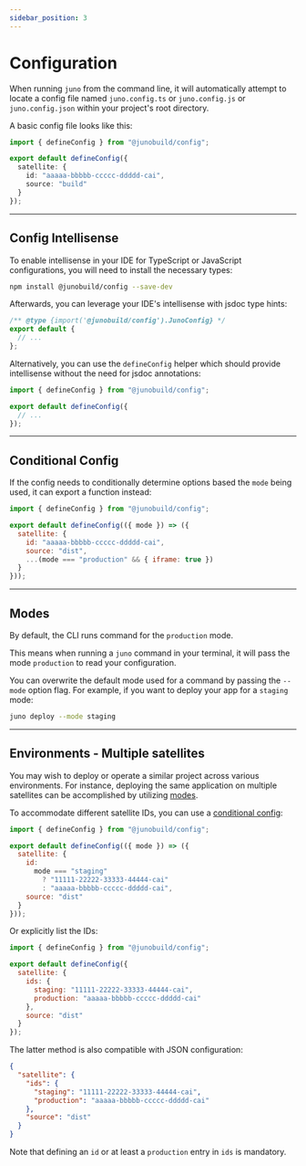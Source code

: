 ```yaml
---
sidebar_position: 3
---
```


# Configuration

When running `juno` from the command line, it will automatically attempt to locate a config file named `juno.config.ts` or `juno.config.js` or `juno.config.json` within your project's root directory.

A basic config file looks like this:

```typescript
import { defineConfig } from "@junobuild/config";

export default defineConfig({
  satellite: {
    id: "aaaaa-bbbbb-ccccc-ddddd-cai",
    source: "build"
  }
});
```

---

## Config Intellisense

To enable intellisense in your IDE for TypeScript or JavaScript configurations, you will need to install the necessary types:

```bash
npm install @junobuild/config --save-dev
```

Afterwards, you can leverage your IDE's intellisense with jsdoc type hints:

```javascript title="juno.config.js"
/** @type {import('@junobuild/config').JunoConfig} */
export default {
  // ...
};
```

Alternatively, you can use the `defineConfig` helper which should provide intellisense without the need for jsdoc annotations:

```javascript title="juno.config.js"
import { defineConfig } from "@junobuild/config";

export default defineConfig({
  // ...
});
```

---

## Conditional Config

If the config needs to conditionally determine options based the `mode` being used, it can export a function instead:

```javascript title="juno.config.js"
import { defineConfig } from "@junobuild/config";

export default defineConfig(({ mode }) => ({
  satellite: {
    id: "aaaaa-bbbbb-ccccc-ddddd-cai",
    source: "dist",
    ...(mode === "production" && { iframe: true })
  }
}));
```

---

## Modes

By default, the CLI runs command for the `production` mode.

This means when running a `juno` command in your terminal, it will pass the mode `production` to read your configuration.

You can overwrite the default mode used for a command by passing the `--mode` option flag. For example, if you want to deploy your app for a `staging` mode:

```bash
juno deploy --mode staging
```

---

## Environments - Multiple satellites

You may wish to deploy or operate a similar project across various environments. For instance, deploying the same application on multiple satellites can be accomplished by utilizing [modes](#modes).

To accommodate different satellite IDs, you can use a [conditional config](#conditional-config):

```javascript title="juno.config.js"
import { defineConfig } from "@junobuild/config";

export default defineConfig(({ mode }) => ({
  satellite: {
    id:
      mode === "staging"
        ? "11111-22222-33333-44444-cai"
        : "aaaaa-bbbbb-ccccc-ddddd-cai",
    source: "dist"
  }
}));
```

Or explicitly list the IDs:

```javascript title="juno.config.js"
import { defineConfig } from "@junobuild/config";

export default defineConfig({
  satellite: {
    ids: {
      staging: "11111-22222-33333-44444-cai",
      production: "aaaaa-bbbbb-ccccc-ddddd-cai"
    },
    source: "dist"
  }
});
```

The latter method is also compatible with JSON configuration:

```json title="juno.config.json"
{
  "satellite": {
    "ids": {
      "staging": "11111-22222-33333-44444-cai",
      "production": "aaaaa-bbbbb-ccccc-ddddd-cai"
    },
    "source": "dist"
  }
}
```

Note that defining an `id` or at least a `production` entry in `ids` is mandatory.
